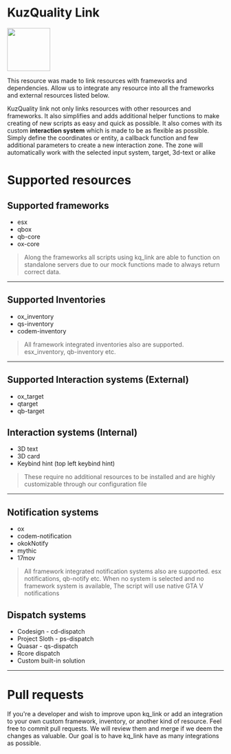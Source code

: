 # KuzQuality Link

<img src="https://github.com/user-attachments/assets/851693c4-9116-4f82-b14d-21ba56a7fed7" width="100" height="100">

This resource was made to link resources with frameworks and dependencies. Allow us to integrate any resource into all the frameworks and external resources listed below. 

KuzQuality link not only links resources with other resources and frameworks. It also simplifies and adds additional helper functions to make creating of new scripts as easy and quick as possible. It also comes with its custom **interaction system** which is made to be as flexible as possible. Simply define the coordinates or entity, a callback function and few additional parameters to create a new interaction zone. The zone will automatically work with the selected input system, target, 3d-text or alike




# Supported resources

## Supported frameworks
- esx
- qbox
- qb-core
- ox-core
  
> Along the frameworks all scripts using kq_link are able to function on standalone servers due to our mock functions made to always return correct data.

___

## Supported Inventories
- ox_inventory
- qs-inventory
- codem-inventory

> All framework integrated inventories also are supported. esx_inventory, qb-inventory etc.

___
## Supported Interaction systems (External)
- ox_target
- qtarget
- qb-target

## Interaction systems (Internal)
- 3D text
- 3D card
- Keybind hint (top left keybind hint)

> These require no additional resources to be installed and are highly customizable through our configuration file
___

## Notification systems
- ox
- codem-notification
- okokNotify
- mythic
- 17mov

> All framework integrated notification systems also are supported. esx notifications, qb-notify etc.
> When no system is selected and no framework system is available, The script will use native GTA V notifications


## Dispatch systems
- Codesign - cd-dispatch
- Project Sloth - ps-dispatch
- Quasar - qs-dispatch
- Rcore dispatch
- Custom built-in solution

___

# Pull requests
If you're a developer and wish to improve upon kq_link or add an integration to your own custom framework, inventory, or another kind of resource. Feel free to commit pull requests. We will review them and merge if we deem the changes as valuable. Our goal is to have kq_link have as many integrations as possible.
